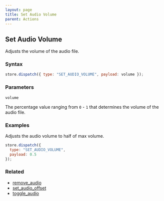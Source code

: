 ```yaml
---
layout: page
title: Set Audio Volume
parent: Actions
---
```


## Set Audio Volume

Adjusts the volume of the audio file.

### Syntax

```js
store.dispatch({ type: "SET_AUDIO_VOLUME", payload: volume });
```

### Parameters

`volume`

The percentage value ranging from `0` - `1` that determines the volume of the audio file.

### Examples

Adjusts the audio volume to half of max volume.

```js
store.dispatch({
  type: "SET_AUDIO_VOLUME",
  payload: 0.5
});
```

### Related

- [remove_audio](./remove_audio.md)
- [set_audio_offset](./set_audio_offset.md)
- [toggle_audio](./toggle_audio.md)
